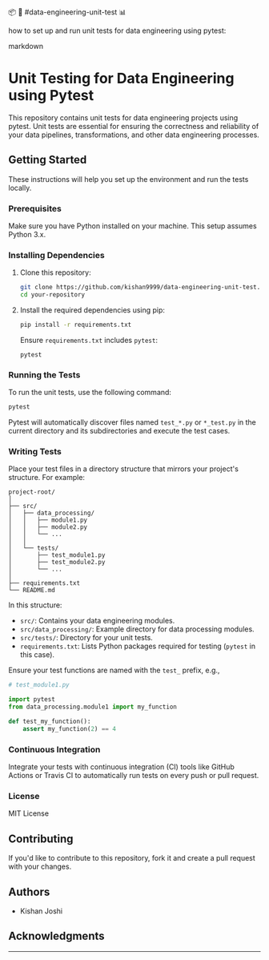 :package: :speech_balloon: #data-engineering-unit-test :bar_chart:

how to set up and run unit tests for data engineering using pytest:

markdown
# Unit Testing for Data Engineering using Pytest

This repository contains unit tests for data engineering projects using pytest. Unit tests are essential for ensuring the correctness and reliability of your data pipelines, transformations, and other data engineering processes.

## Getting Started

These instructions will help you set up the environment and run the tests locally.

### Prerequisites

Make sure you have Python installed on your machine. This setup assumes Python 3.x.

### Installing Dependencies

1. Clone this repository:

   ```bash
   git clone https://github.com/kishan9999/data-engineering-unit-test.git
   cd your-repository
   ```

2. Install the required dependencies using pip:

   ```bash
   pip install -r requirements.txt
   ```

   Ensure `requirements.txt` includes `pytest`:

   ```plaintext
   pytest
   ```

### Running the Tests

To run the unit tests, use the following command:

```bash
pytest
```

Pytest will automatically discover files named `test_*.py` or `*_test.py` in the current directory and its subdirectories and execute the test cases.

### Writing Tests

Place your test files in a directory structure that mirrors your project's structure. For example:

```
project-root/
│
├── src/
│   ├── data_processing/
│   │   ├── module1.py
│   │   ├── module2.py
│   │   └── ...
│   │
│   └── tests/
│       ├── test_module1.py
│       ├── test_module2.py
│       └── ...
│
├── requirements.txt
└── README.md
```

In this structure:

- `src/`: Contains your data engineering modules.
- `src/data_processing/`: Example directory for data processing modules.
- `src/tests/`: Directory for your unit tests.
- `requirements.txt`: Lists Python packages required for testing (`pytest` in this case).

Ensure your test functions are named with the `test_` prefix, e.g.,

```python
# test_module1.py

import pytest
from data_processing.module1 import my_function

def test_my_function():
    assert my_function(2) == 4
```

### Continuous Integration

Integrate your tests with continuous integration (CI) tools like GitHub Actions or Travis CI to automatically run tests on every push or pull request.

### License

MIT License

## Contributing

If you'd like to contribute to this repository, fork it and create a pull request with your changes.

## Authors

- Kishan Joshi

## Acknowledgments

---
